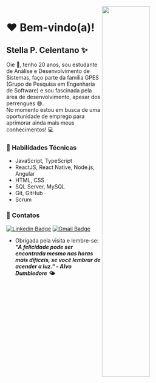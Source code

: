 <img width="50%" align="right" src="https://media.tenor.com/images/ab604ce14313c4a0eadd296e78c4839d/tenor.gif">

# :heart: Bem-vindo(a)! 

## Stella P. Celentano ✨
Oie :wave:, tenho 20 anos, sou estudante de Análise e Desenvolvimento de Sistemas, faço parte da família GPES (Grupo de Pesquisa em Engenharia de Software) e sou fascinada pela área de desenvolvimento, apesar dos perrengues :sweat_smile:. 
<br/>No momento estou em busca de uma oportunidade de emprego para aprimorar ainda mais meus conhecimentos! :computer:

### :pushpin: Habilidades Técnicas
- JavaScript, TypeScript
- ReactJS, React Native, Node.js, Angular
- HTML, CSS
- SQL Server, MySQL
- Git, GitHub
- Scrum 

### :pencil: Contatos
[![Linkedin Badge](https://img.shields.io/badge/-LinkedIn-blue?style=flat-square&logo=Linkedin&logoColor=white&link=https:https://www.linkedin.com/in/stella-celentano-7b1a11174/)](https://www.linkedin.com/in/stella-celentano-7b1a11174/) 
 [![Gmail Badge](https://img.shields.io/badge/-Gmail-c14438?style=flat-square&logo=Gmail&logoColor=white&link=mailto:stellacelentano99@gmail.com)](stellacelentano99@gmail.com)

- Obrigada pela visita e lembre-se:
<br/> ***"A felicidade pode ser encontrada mesmo nas horas mais difíceis, se você lembrar de acender a luz." - Alvo Dumbledore 🌤️***
